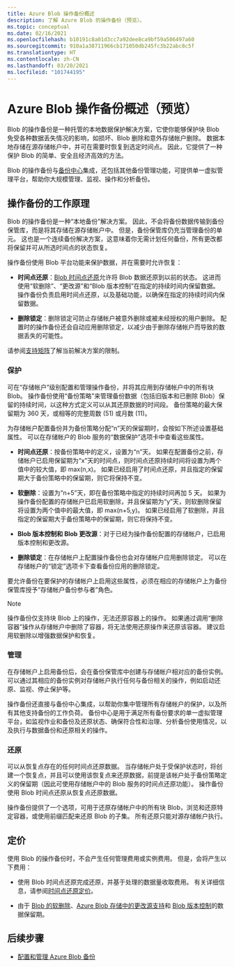 ```yaml
---
title: Azure Blob 操作备份概述
description: 了解 Azure Blob 的操作备份（预览）。
ms.topic: conceptual
ms.date: 02/16/2021
ms.openlocfilehash: b10191c8a01d3cc7a92dee8ca9bf59a506497a60
ms.sourcegitcommit: 910a1a38711966cb171050db245fc3b22abc8c5f
ms.translationtype: HT
ms.contentlocale: zh-CN
ms.lasthandoff: 03/20/2021
ms.locfileid: "101744195"
---
```

# <a name="overview-of-operational-backup-for-azure-blobs-in-preview"></a>Azure Blob 操作备份概述（预览）

Blob 的操作备份是一种托管的本地数据保护解决方案，它使你能够保护块 Blob 免受各种数据丢失情况的影响，如损坏、Blob 删除和意外存储帐户删除。 数据本地存储在源存储帐户中，并可在需要时恢复到选定时间点。 因此，它提供了一种保护 Blob 的简单、安全且经济高效的方法。

Blob 的操作备份与[备份中心](backup-center-overview.md)集成，还包括其他备份管理功能，可提供单一虚拟管理平台，帮助你大规模管理、监视、操作和分析备份。

## <a name="how-operational-backup-works"></a>操作备份的工作原理

Blob 的操作备份是一种“本地备份”解决方案。 因此，不会将备份数据传输到备份保管库，而是将其存储在源存储帐户中。 但是，备份保管库仍充当管理备份的单元。 这也是一个连续备份解决方案，这意味着你无需计划任何备份，所有更改都将保留并可从所选时间点的状态恢复。

操作备份使用 Blob 平台功能来保护数据，并在需要时允许恢复：

- **时间点还原**：[Blob 时间点还原](https://docs.microsoft.com/azure/storage/blobs/point-in-time-restore-overview)允许将 Blob 数据还原到以前的状态。 这进而使用“软删除”、“更改源”和“Blob 版本控制”在指定的持续时间内保留数据。 操作备份负责启用时间点还原，以及基础功能，以确保在指定的持续时间内保留数据。

- **删除锁定**：删除锁定可防止存储帐户被意外删除或被未经授权的用户删除。 配置时的操作备份还会自动应用删除锁定，以减少由于删除存储帐户而导致的数据丢失的可能性。

请参阅[支持矩阵](blob-backup-support-matrix.md)了解当前解决方案的限制。

### <a name="protection"></a>保护

可在“存储帐户”级别配置和管理操作备份，并将其应用到存储帐户中的所有块 Blob。 操作备份使用“备份策略”来管理备份数据（包括旧版本和已删除 Blob）保留的持续时间，以这种方式定义可以从其还原数据的时间段。 备份策略的最大保留期为 360 天，或相等的完整周数 (51) 或月数 (11)。

为存储帐户配置备份并为备份策略分配“n”天的保留期时，会按如下所述设置基础属性。 可以在存储帐户的 Blob 服务的“数据保护”选项卡中查看这些属性。

- **时间点还原**：按备份策略中的定义，设置为“n”天。 如果在配置备份之前，存储帐户已启用保留期为“x”天的时间点，则时间点还原持续时间将设置为两个值中的较大值，即 max(n,x)。 如果已经启用了时间点还原，并且指定的保留期大于备份策略中的保留期，则它将保持不变。

- **软删除**：设置为“n+5”天，即在备份策略中指定的持续时间再加 5 天。 如果为操作备份配置的存储帐户已启用软删除，并且保留期为“y”天，则软删除保留将设置为两个值中的最大值，即 max(n+5,y)。 如果已经启用了软删除，并且指定的保留期大于备份策略中的保留期，则它将保持不变。

- **Blob 版本控制和 Blob 更改源**：对于已经为操作备份配置的存储帐户，已启用版本控制和更改源。

- **删除锁定**：在存储帐户上配置操作备份也会对存储帐户应用删除锁定。 可以在存储帐户的“锁定”选项卡下查看备份应用的删除锁定。

要允许备份在要保护的存储帐户上启用这些属性，必须在相应的存储帐户上为备份保管库授予“存储帐户备份参与者”角色。

>[!NOTE]
>操作备份仅支持块 Blob 上的操作，无法还原容器上的操作。 如果通过调用“删除容器”操作从存储帐户中删除了容器，将无法使用还原操作来还原该容器。 建议启用软删除以增强数据保护和恢复。

### <a name="management"></a>管理

在存储帐户上启用备份后，会在备份保管库中创建与存储帐户相对应的备份实例。 可以通过其相应的备份实例对存储帐户执行任何与备份相关的操作，例如启动还原、监视、停止保护等。

操作备份还直接与备份中心集成，以帮助你集中管理所有存储帐户的保护，以及所有其他支持备份的工作负荷。 备份中心是用于满足所有备份要求的单一虚拟管理平台，如监视作业和备份及还原状态、确保符合性和治理、分析备份使用情况，以及执行与数据备份和还原相关的操作。

### <a name="restore"></a>还原

可以从恢复点存在的任何时间点还原数据。 当存储帐户处于受保护状态时，将创建一个恢复点，并且可以使用该恢复点来还原数据，前提是该帐户处于备份策略定义的保留期（因此可使用存储帐户中的 Blob 服务的时间点还原功能）。 操作备份使用 Blob 时间点还原从恢复点还原数据。

操作备份提供了一个选项，可用于还原存储帐户中的所有块 Blob，浏览和还原特定容器，或使用前缀匹配来还原 Blob 的子集。 所有还原只能对源存储帐户执行。

## <a name="pricing"></a>定价

使用 Blob 的操作备份时，不会产生任何管理费用或实例费用。 但是，会将产生以下费用：

- 使用 Blob 时间点还原完成还原，并基于处理的数据量收取费用。 有关详细信息，请参阅[时间点还原定价](https://docs.microsoft.com/azure/storage/blobs/point-in-time-restore-overview#pricing-and-billing)。

- 由于 [Blob 的软删除](https://docs.microsoft.com/azure/storage/blobs/soft-delete-blob-overview)、[Azure Blob 存储中的更改源支持](https://docs.microsoft.com/azure/storage/blobs/storage-blob-change-feed)和 [Blob 版本控制](https://docs.microsoft.com/azure/storage/blobs/versioning-overview)的数据保留期。

## <a name="next-steps"></a>后续步骤

- [配置和管理 Azure Blob 备份](blob-backup-configure-manage.md)

